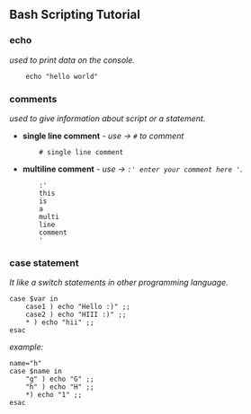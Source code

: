 ## Bash Scripting Tutorial

### echo
_used to print data on the console._
```
	echo "hello world"
```
	
### comments
_used to give information about script or a statement._
	 
- **single line comment** - _use ->  `#` to comment_
	```
		# single line comment 
	```
- **multiline comment** -  _use ->   `:' enter your comment here '`._
	```	
		:' 
		this
		is 
		a 
		multi 
		line 
		comment
		'
	```
	
###  case statement 
_It like a switch statements in other programming language._
```
case $var in 
	case1 ) echo "Hello :)" ;;
	case2 ) echo "HIII :)" ;;
	* ) echo "hii" ;;
esac
```
_example:_
```
name="h"
case $name in
	"g" ) echo "G" ;;
	"h" ) echo "H" ;;
	*) echo "1" ;;
esac
```
